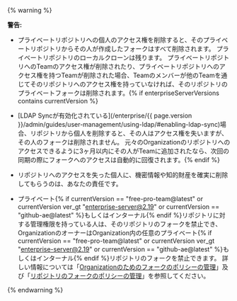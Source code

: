 {% warning %}

**警告:**

- プライベートリポジトリへの個人のアクセス権を削除すると、そのプライベートリポジトリからその人が作成したフォークはすべて削除されます。 プライベートリポジトリのローカルクローンは残ります。 プライベートリポジトリへのTeamのアクセス権が削除されたり、プライベートリポジトリへのアクセス権を持つTeamが削除された場合、Teamのメンバーが他のTeamを通じてそのリポジトリへのアクセス権を持っていなければ、そのリポジトリのプライベートフォークは削除されます。{% if enterpriseServerVersions contains currentVersion %}
- [LDAP Syncが有効化されている](/enterprise/{{ page.version }}/admin/guides/user-management/using-ldap/#enabling-ldap-sync)場合、リポジトリから個人を削除すると、その人はアクセス権を失いますが、その人のフォークは削除されません。 元々のOrganizationのリポジトリへのアクセスできるように3ヶ月以内にその人がTeamに追加されたなら、次回の同期の際にフォークへのアクセスは自動的に回復されます。{% endif %}
- リポジトリへのアクセスを失った個人に、機密情報や知的財産を確実に削除してもらうのは、あなたの責任です。

- プライベート{% if currentVersion == "free-pro-team@latest" or currentVersion ver_gt "enterprise-server@2.19" or currentVersion == "github-ae@latest" %}もしくはインターナル{% endif %}リポジトリに対する管理権限を持っている人は、そのリポジトリのフォークを禁止でき、OrganizationのオーナーはOrganization内の任意のプライベート{% if currentVersion == "free-pro-team@latest" or currentVersion ver_gt "enterprise-server@2.19" or currentVersion == "github-ae@latest" %}もしくはインターナル{% endif %}リポジトリのフォークを禁止できます。 詳しい情報については「[Organizationのためのフォークのポリシーの管理](/organizations/managing-organization-settings/managing-the-forking-policy-for-your-organization)」及び「[リポジトリのフォークのポリシーの管理](/github/administering-a-repository/managing-the-forking-policy-for-your-repository)」を参照してください。

{% endwarning %}

